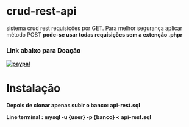 # crud-rest-api
sistema crud rest requisições por GET. Para melhor segurança aplicar método POST <b>
pode-se usar todas requisições sem a extenção .phpr

### Link abaixo para Doação

[![paypal](https://www.paypalobjects.com/en_US/i/btn/btn_donateCC_LG.gif)](https://www.paypal.com/cgi-bin/webscr?cmd=_donations&business=QPW7WWKE3B3V4&currency_code=BRL)

# Instalação

Depois de clonar apenas subir o banco: api-rest.sql

Line terminal : mysql -u {user} -p {banco} <  api-rest.sql
